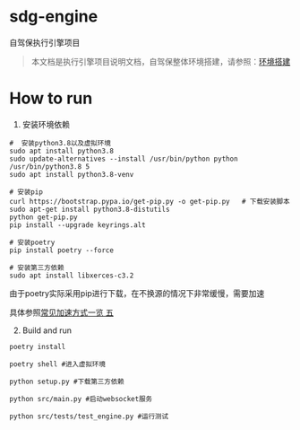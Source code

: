 # sdg-engine
自驾保执行引擎项目

>本文档是执行引擎项目说明文档，自驾保整体环境搭建，请参照：[环境搭建](https://github.com/SelfDriveGuard/sdg-engine/blob/master/docs/setup/setup.md)

# How to run
1. 安装环境依赖

```
#  安装python3.8以及虚拟环境
sudo apt install python3.8
sudo update-alternatives --install /usr/bin/python python /usr/bin/python3.8 5
sudo apt install python3.8-venv

# 安装pip
curl https://bootstrap.pypa.io/get-pip.py -o get-pip.py   # 下载安装脚本
sudo apt-get install python3.8-distutils
python get-pip.py
pip install --upgrade keyrings.alt

# 安装poetry
pip install poetry --force 

# 安装第三方依赖
sudo apt install libxerces-c3.2
```

由于poetry实际采用pip进行下载，在不换源的情况下非常缓慢，需要加速

具体参照[常见加速方式一览 五](docs/加速方法.md) 


2. Build and run 

```
poetry install 

poetry shell #进入虚拟环境

python setup.py #下载第三方依赖 

python src/main.py #启动websocket服务

python src/tests/test_engine.py #运行测试
```
